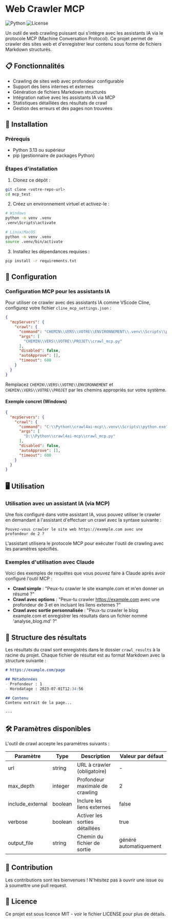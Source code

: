 # Web Crawler MCP

![Python](https://img.shields.io/badge/Python-3.9%2B-blue)
![License](https://img.shields.io/badge/License-MIT-green)

Un outil de web crawling puissant qui s'intègre avec les assistants IA via le protocole MCP (Machine Conversation Protocol). Ce projet permet de crawler des sites web et d'enregistrer leur contenu sous forme de fichiers Markdown structurés.

## 📋 Fonctionnalités

- Crawling de sites web avec profondeur configurable
- Support des liens internes et externes
- Génération de fichiers Markdown structurés
- Intégration native avec les assistants IA via MCP
- Statistiques détaillées des résultats de crawl
- Gestion des erreurs et des pages non trouvées

## 🚀 Installation

### Prérequis

- Python 3.13 ou supérieur
- pip (gestionnaire de packages Python)

### Étapes d'installation

1. Clonez ce dépôt :

```bash
git clone <votre-repo-url>
cd mcp_test
```

2. Créez un environnement virtuel et activez-le :

```bash
# Windows
python -m venv .venv
.venv\Scripts\activate

# Linux/MacOS
python -m venv .venv
source .venv/bin/activate
```

3. Installez les dépendances requises :

```bash
pip install -r requirements.txt
```

## 🔧 Configuration

### Configuration MCP pour les assistants IA

Pour utiliser ce crawler avec des assistants IA comme VScode Cline, configurez votre fichier `cline_mcp_settings.json` :

```json
{
  "mcpServers": {
    "crawl": {
      "command": "CHEMIN\\VERS\\VOTRE\\ENVIRONNEMENT\\.venv\\Scripts\\python.exe",
      "args": [
        "CHEMIN\\VERS\\VOTRE\\PROJET\\crawl_mcp.py"
      ],
      "disabled": false,
      "autoApprove": [],
      "timeout": 600
    }
  }
}
```

Remplacez `CHEMIN\\VERS\\VOTRE\\ENVIRONNEMENT` et `CHEMIN\\VERS\\VOTRE\\PROJET` par les chemins appropriés sur votre système.

#### Exemple concret (Windows)

```json
{
  "mcpServers": {
    "crawl": {
      "command": "C:\\Python\\crawl4ai-mcp\\.venv\\Scripts\\python.exe",
      "args": [
        "D:\\Python\\crawl4ai-mcp\\crawl_mcp.py"
      ],
      "disabled": false,
      "autoApprove": [],
      "timeout": 600
    }
  }
}
```

## 🖥️ Utilisation

### Utilisation avec un assistant IA (via MCP)

Une fois configuré dans votre assistant IA, vous pouvez utiliser le crawler en demandant à l'assistant d'effectuer un crawl avec la syntaxe suivante :

```
Pouvez-vous crawler le site web https://exemple.com avec une profondeur de 2 ?
```

L'assistant utilisera le protocole MCP pour exécuter l'outil de crawling avec les paramètres spécifiés.

### Exemples d'utilisation avec Claude

Voici des exemples de requêtes que vous pouvez faire à Claude après avoir configuré l'outil MCP :

- **Crawl simple** : "Peux-tu crawler le site example.com et m'en donner un résumé ?"
- **Crawl avec options** : "Peux-tu crawler https://example.com avec une profondeur de 3 et en incluant les liens externes ?"
- **Crawl avec sortie personnalisée** : "Peux-tu crawler le blog example.com et enregistrer les résultats dans un fichier nommé 'analyse_blog.md' ?"

## 📁 Structure des résultats

Les résultats du crawl sont enregistrés dans le dossier `crawl_results` à la racine du projet. Chaque fichier de résultat est au format Markdown avec la structure suivante :

```markdown
# https://example.com/page

## Métadonnées
- Profondeur : 1
- Horodatage : 2023-07-01T12:34:56

## Contenu
Contenu extrait de la page...

---
```

## 🛠️ Paramètres disponibles

L'outil de crawl accepte les paramètres suivants :

| Paramètre | Type | Description | Valeur par défaut |
|-----------|------|-------------|-------------------|
| url | string | URL à crawler (obligatoire) | - |
| max_depth | integer | Profondeur maximale de crawling | 2 |
| include_external | boolean | Inclure les liens externes | false |
| verbose | boolean | Activer les sorties détaillées | true |
| output_file | string | Chemin du fichier de sortie | généré automatiquement |

## 🤝 Contribution

Les contributions sont les bienvenues ! N'hésitez pas à ouvrir une issue ou à soumettre une pull request.

## 📄 Licence

Ce projet est sous licence MIT - voir le fichier LICENSE pour plus de détails.
